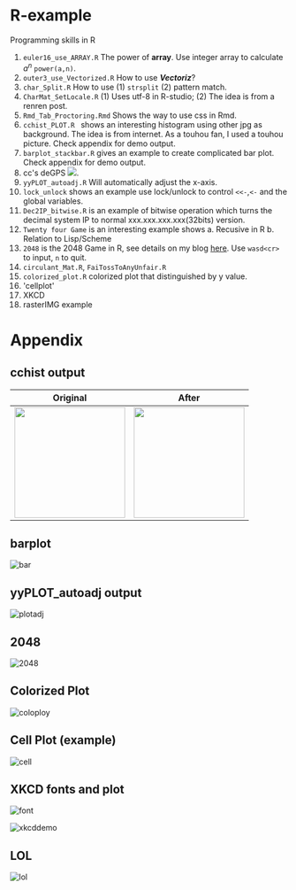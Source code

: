 R-example
=========

Programming skills in R

1. ```euler16_use_ARRAY.R``` The power of **array**. Use integer array to calculate $a^n$ ```power(a,n)```.
2. ```outer3_use_Vectorized.R``` How to use ***Vectoriz***?
3. ```char_Split.R``` How to use (1) ```strsplit``` (2) pattern match.
4. ```CharMat_SetLocale.R``` (1) Uses utf-8 in R-studio; (2) The idea is from a renren post.
5. ```Rmd_Tab_Proctoring.Rmd``` Shows the way to use css in Rmd.
6. ```cchist_PLOT.R ``` shows an interesting histogram using other jpg as background. The idea is from internet. As a touhou fan, I used a touhou picture. Check appendix for demo output.
7. ```barplot_stackbar.R``` gives an example to create complicated bar plot. Check appendix for demo output.
8. cc's deGPS <a href="https://code.google.com/p/degps-rna-seq/"><img src="https://raw.githubusercontent.com/LL-LAB-MCW/deGPS-source-file/master/Google-logo.png"></a>.     
9. `yyPLOT_autoadj.R` Will automatically adjust the x-axis.
10. `lock_unlock` shows an example use lock/unlock to control `<<-`,`<-` and the global variables.
11. `Dec2IP_bitwise.R` is an example of bitwise operation which turns the decimal system IP to normal xxx.xxx.xxx.xxx(32bits) version.
12. `Twenty four Game` is an interesting example shows
    a. Recusive in R
	b. Relation to Lisp/Scheme
13. `2048` is the 2048 Game in R, see details on my blog [here](https://yifanyang.wordpress.com/2015/11/03/2048/). Use `wasd<cr>` to input, `n` to quit.    
14. `circulant_Mat.R`, `FaiTossToAnyUnfair.R`        
15. `colorized_plot.R` colorized plot that distinguished by y value.    
16. 'cellplot'    
17. XKCD    
18. rasterIMG example

Appendix
=======

cchist output
-------
| Original  | After |
|:---------:|:-----:|
| <img src="./data/th03.jpg" width=200> | <img src="./data/th03_1.png" width=200> |   

barplot
-----
![bar](./data/stackbar.png)

yyPLOT_autoadj output
---------
![plotadj](./data/plogadj.png)

2048
--------
![2048](./data/2048.png)

Colorized Plot
---------
![coloploy](./src/data/colorized_plot.png)

Cell Plot (example)
---------
![cell](./data/cellplot.png)

XKCD fonts and plot
-------------

![font](./data/xkcd.png)

![xkcddemo](./data/xkcd_demo.png)

LOL
-------------
![lol](./src/cc_lolMap/out.gif)

